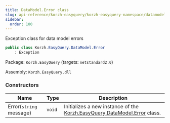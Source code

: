 ```yaml
---
title: DataModel.Error class
slug: api-reference/korzh-easyquery/korzh-easyquery-namespace/datamodel-error-class
sidebar:
  order: 100
---
```


Exception class for data model errors
```csharp
public class Korzh.EasyQuery.DataModel.Error
    : Exception

```
Package: `Korzh.EasyQuery` (targets: `netstandard2.0`)

Assembly: `Korzh.EasyQuery.dll`

### Constructors

| Name | Type | Description | 
| --- | --- | --- | 
| Error(`string` message) | `void` | Initializes a new instance of the [Korzh.EasyQuery.DataModel.Error](///////////////easyquery/docs/api-reference/korzh-easyquery/korzh-easyquery-namespace/datamodel-class) class. |
